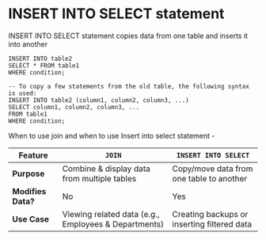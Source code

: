 # INSERT INTO SELECT statement

INSERT INTO SELECT statement copies data from one table and inserts it into another&#x20;

```
INSERT INTO table2
SELECT * FROM table1
WHERE condition;

-- To copy a few statements from the old table, the following syntax is used:
INSERT INTO table2 (column1, column2, column3, ...)
SELECT column1, column2, column3, ...
FROM table1
WHERE condition;
```

When to use join and when to use Insert into select statement -

| Feature            | `JOIN`                                               | `INSERT INTO SELECT`                        |
| ------------------ | ---------------------------------------------------- | ------------------------------------------- |
| **Purpose**        | Combine & display data from multiple tables          | Copy/move data from one table to another    |
| **Modifies Data?** | No                                                   | Yes                                         |
| **Use Case**       | Viewing related data (e.g., Employees & Departments) | Creating backups or inserting filtered data |

